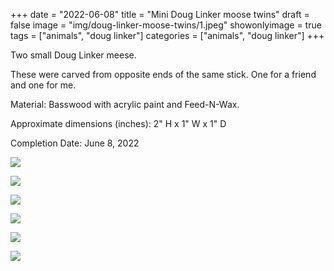 +++
date = "2022-06-08"
title = "Mini Doug Linker moose twins"
draft = false
image = "img/doug-linker-moose-twins/1.jpeg"
showonlyimage = true
tags = ["animals", "doug linker"]
categories = ["animals", "doug linker"]
+++

Two small Doug Linker meese.

<!--more-->

These were carved from opposite ends of the same stick.  One for a friend and one for me.

Material: Basswood with acrylic paint and Feed-N-Wax.

Approximate dimensions (inches): 2" H x 1" W x 1" D

Completion Date: June 8, 2022

![](../../img/doug-linker-moose-twins/1.jpeg)

![](../../img/doug-linker-moose-twins/2.jpeg)

![](../../img/doug-linker-moose-twins/3.jpeg)

![](../../img/doug-linker-moose-twins/4.jpeg)

![](../../img/doug-linker-moose-twins/5.jpeg)

![](../../img/doug-linker-moose-twins/6.jpeg)
